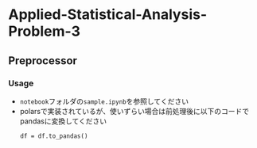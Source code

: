 # Applied-Statistical-Analysis-Problem-3

## Preprocessor

### Usage
- `notebook`フォルダの`sample.ipynb`を参照してください
- polarsで実装されているが、使いずらい場合は前処理後に以下のコードでpandasに変換してください
    ```
    df = df.to_pandas()
    ```